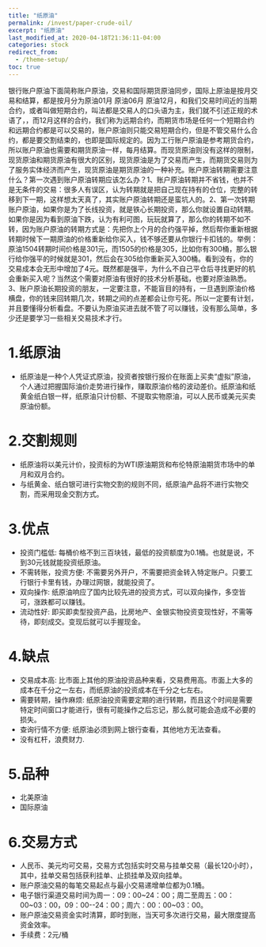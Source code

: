 ```yaml
---
title: "纸原油"
permalink: /invest/paper-crude-oil/
excerpt: "纸原油"
last_modified_at: 2020-04-18T21:36:11-04:00
categories: stock
redirect_from:
  - /theme-setup/
toc: true
---
```


 

银行账户原油下面简称账户原油，交易和国际期货原油同步，国际上原油是按月交易和结算，都是按月分为原油01月 原油06月 原油12月，和我们交易时间近的当期合约，或者叫做短期合约，叫法都是交易人的口头语为主，我们就不引述正规的术语了，，而12月这样的合约，我们称为远期合约，而期货市场是任何一个短期合约和远期合约都是可以交易的，账户原油则只能交易短期合约，但是不管交易什么合约，都是要交割结束的，也即是国际规定的。因为工行账户原油是参考期货合约，所以账户原油也需要和期货原油一样，每月结算。而现货原油则没有这样的限制，现货原油和期货原油有很大的区别，现货原油是为了交易而产生，而期货交易则为了服务实体经济而产生，现货原油是期货原油的一种补充。账户原油转期需要注意什么？第一次遇到账户原油转期应该怎么办？1、账户原油转期并不省钱，也并不是无条件的交易：很多人有误区，认为转期就是把自己现在持有的仓位，完整的转移到下一期，这样想太天真了，其实账户原油转期还是蛮坑人的。2、第一次转期账户原油，如果你是为了长线投资，就是铁心长期投资，那么你就设置自动转期。如果你是因为看到原油下跌，认为有利可图，玩玩就算了，那么你的转期不如不转，因为账户原油的转期方式是：先把你上个月的合约强平掉，然后帮你重新根据转期时候下一期原油的价格重新给你买入，钱不够还要从你银行卡扣钱的。举例：原油1504转期时间价格是301元，而1505的价格是305，比如你有300桶，那么银行给你强平的时候就是301，然后会在305给你重新买入300桶。看到没有，你的交易成本会无形中增加了4元。既然都是强平，为什么不自己平仓后寻找更好的机会重新买入呢？当然这个需要对原油有很好的技术分析基础，也要对原油熟悉。3、账户原油长期投资的朋友，一定要注意，不能盲目的持有，一旦遇到原油价格横盘，你的钱来回转期几次，转期之间的点差都会让你亏死。所以一定要有计划，并且要懂得分析看盘。不要认为原油买进去就不管了可以赚钱，没有那么简单，多少还是要学习一些相关交易技术才行。

# 1.纸原油

- 纸原油是一种个人凭证式原油，投资者按银行报价在账面上买卖“虚拟”原油，个人通过把握国际油价走势进行操作，赚取原油价格的波动差价。纸原油和纸黄金纸白银一样，纸原油只计份额、不提取实物原油，可以人民币或美元买卖原油份额。

# 2.交割规则
- 纸原油将以美元计价，投资标的为WTI原油期货和布伦特原油期货市场中的单月和双月合约。
- 与纸黄金、纸白银可进行实物交割的规则不同，纸原油产品将不进行实物交割，而采用现金交割方式。

# 3.优点
- 投资门槛低: 每桶价格不到三百块钱，最低的投资额度为0.1桶。也就是说，不到30元钱就能投资纸原油。
- 不需转账，投资方便: 不需要另外开户，不需要把资金转入特定账户。只要工行银行卡里有钱，办理过网银，就能投资了。
- 双向操作: 纸原油响应了国内比较先进的投资方式，可以双向操作，多空皆可，涨跌都可以赚钱。
- 流动性好: 即买即卖型投资产品，比房地产、金银实物投资变现性好，不需等待，即刻成交。变现后就可以手握现金。

# 4.缺点
- 交易成本高: 比市面上其他的原油投资品种来看，交易费用高。市面上大多的成本在千分之一左右，而纸原油的投资成本在千分之七左右。
- 需要转期，操作麻烦: 纸原油投资需要定期的进行转期，而且这个时间是需要特定时间窗口才能进行，很有可能操作之后忘记，那么就可能会造成不必要的损失。
- 查询行情不方便: 纸原油必须到网上银行查看，其他地方无法查看。
- 没有杠杆，浪费财力.

# 5.品种
- 北美原油
- 国际原油 

# 6.交易方式

- 人民币、美元均可交易，交易方式包括实时交易与挂单交易（最长120小时），其中，挂单交易包括获利挂单、止损挂单及双向挂单。
- 账户原油交易的每笔交易起点与最小交易递增单位都为0.1桶。
- 电子银行渠道交易时间为周一：09：00~24：00；周二至周五：00：00~03：00，09：00--24：00；周六：00：00~03：00。
- 账户原油交易资金实时清算，即时到账，当天可多次进行交易，最大限度提高资金效率。
- 手续费：2元/桶



 